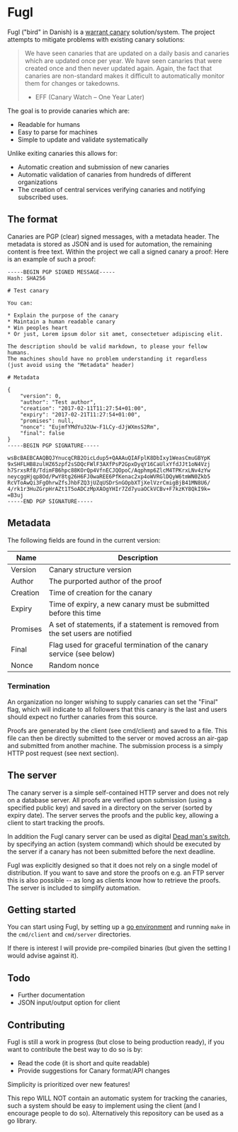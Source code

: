 # Fugl

Fugl ("bird" in Danish) is a [warrant canary](https://en.wikipedia.org/wiki/Warrant_canary) solution/system.
The project attempts to mitigate problems with existing canary solutions:

> We have seen canaries that are updated on a daily basis and canaries which are updated once per year.
> We have seen canaries that were created once and then never updated again.
> Again, the fact that canaries are non-standard makes it difficult to automatically monitor them for changes or takedowns.
>
> - EFF (Canary Watch – One Year Later)

The goal is to provide canaries which are:

- Readable for humans
- Easy to parse for machines
- Simple to update and validate systematically

Unlike exiting canaries this allows for:

- Automatic creation and submission of new canaries
- Automatic validation of canaries from hundreds of different organizations
- The creation of central services verifying canaries and notifying subscribed uses.

## The format

Canaries are PGP (clear) signed messages, with a metadata header.
The metadata is stored as JSON and is used for automation,
the remaining content is free text.
Within the project we call a signed canary a proof:
Here is an example of such a proof:

```
-----BEGIN PGP SIGNED MESSAGE-----
Hash: SHA256

# Test canary

You can:

* Explain the purpose of the canary
* Maintain a human readable canary
* Win peoples heart
* Or just, Lorem ipsum dolor sit amet, consectetuer adipiscing elit.

The description should be valid markdown, to please your fellow humans.
The machines should have no problem understanding it regardless
(just avoid using the "Metadata" header)

# Metadata

{
    "version": 0,
    "author": "Test author",
    "creation": "2017-02-11T11:27:54+01:00",
    "expiry": "2017-02-21T11:27:54+01:00",
    "promises": null,
    "nonce": "EujmfYMdYu32Uw-F1LCy-dJjWXmsS2Rm",
    "final": false
}
-----BEGIN PGP SIGNATURE-----

wsBcBAEBCAAQBQJYnucqCRB2OicLdup5+QAAAuQIAFplK8DbIxy1WeasCmuGBYpK
9xSHFLHB8zulHZ65zpf2sSDQcFWlF3AXfPsP2GpxDyqY16CaUlxYfdJJt1oN4Vzj
h7SrxsRf8/TdimFB6hpc88KOrQp4VfnECJQOpoC/Aqphmp6ZlcM4TPKrxLNv4zYw
neycggHjqp8Od/PwY8tg26H6FJ0waREE6PfKenac2xp4oWVRGlDQyW6tmWN0Zkb5
RcVToAwQi3FgOhrwZfsJhbFZQ3jUZqUSDrSnGOpbXTjXelVzrCmigBjB41MN8U6/
4/rk1r3HuZGrpHrAZt1T5oADCzMpXAOgYHIr7Zd7yuaOCkVCBv+F7kzKY8QkI9k=
=B3uj
-----END PGP SIGNATURE-----
```

## Metadata

The following fields are found in the current version:

Name     | Description
---------| ------------------------------------------------------------------------------
Version  | Canary structure version
Author   | The purported author of the proof
Creation | Time of creation for the canary
Expiry   | Time of expiry, a new canary must be submitted before this time
Promises | A set of statements, if a statement is removed from the set users are notified
Final    | Flag used for graceful termination of the canary service (see below)
Nonce    | Random nonce

### Termination

An organization no longer wishing to supply canaries can set the "Final" flag,
which will indicate to all followers that this canary is the last
and users should expect no further canaries from this source.

Proofs are generated by the client (see cmd/client) and saved to a file.
This file can then be directly submitted to the server or moved across an air-gap and submitted from another machine.
The submission process is a simply HTTP post request (see next section).

## The server

The canary server is a simple self-contained HTTP server and does not rely on a database server.
All proofs are verified upon submission (using a specified public key) and saved in a directory on the server (sorted by expiry date).
The server serves the proofs and the public key, allowing a client to start tracking the proofs.

In addition the Fugl canary server can be used as digital [Dead man's switch](https://en.wikipedia.org/wiki/Dead_man's_switch),
by specifying an action (system command) which should be executed by the server if a canary has not been submitted before the next deadline.

Fugl was explicitly designed so that it does not rely on a single model of distribution.
If you want to save and store the proofs on e.g. an FTP server this is also possible -- as long as clients know how to retrieve the proofs.
The server is included to simplify automation.

## Getting started

You can start using Fugl, by setting up a [go environment](https://golang.org/doc/install) and running `make` in the `cmd/client` and `cmd/server` directories.

If there is interest I will provide pre-compiled binaries (but given the setting I would advise against it).

## Todo

- Further documentation
- JSON input/output option for client

## Contributing

Fugl is still a work in progress (but close to being production ready),
if you want to contribute the best way to do so is by:

- Read the code (it is short and quite readable)
- Provide suggestions for Canary format/API changes

Simplicity is prioritized over new features!

This repo WILL NOT contain an automatic system for tracking the canaries,
such a system should be easy to implement using the client (and I encourage people to do so).
Alternatively this repository can be used as a go library.

